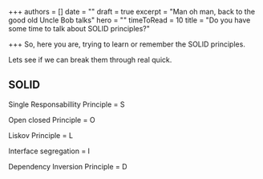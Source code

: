 +++
authors = []
date = ""
draft = true
excerpt = "Man oh man, back to the good old Uncle Bob talks"
hero = ""
timeToRead = 10
title = "Do you have some time to talk about SOLID principles?"

+++
So, here you are, trying to learn or remember the SOLID principles.

Lets see if we can break them through real quick.

## SOLID

Single Responsabillity Principle = S

Open closed Principle = O

Liskov Principle = L 

Interface segregation = I

Dependency Inversion Principle = D